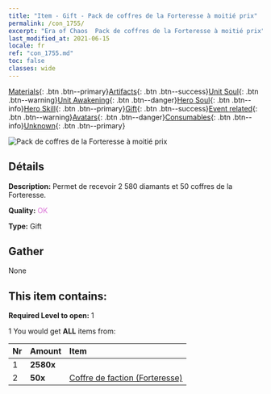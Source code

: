 ```yaml
---
title: "Item - Gift - Pack de coffres de la Forteresse à moitié prix"
permalink: /con_1755/
excerpt: "Era of Chaos  Pack de coffres de la Forteresse à moitié prix"
last_modified_at: 2021-06-15
locale: fr
ref: "con_1755.md"
toc: false
classes: wide
---
```

 [Materials](/ItemsFR/){: .btn .btn--primary}[Artifacts](/ItemsFR/Artifacts/){: .btn .btn--success}[Unit Soul](/ItemsFR/UnitSoul/){: .btn .btn--warning}[Unit Awakening](/ItemsFR/UnitAwakening/){: .btn .btn--danger}[Hero Soul](/ItemsFR/HeroSoul/){: .btn .btn--info}[Hero Skill](/ItemsFR/HeroSkill/){: .btn .btn--primary}[Gift](/ItemsFR/Gift/){: .btn .btn--success}[Event related](/ItemsFR/Events/){: .btn .btn--warning}[Avatars](/ItemsFR/Avatars/){: .btn .btn--danger}[Consumables](/ItemsFR/Consumables/){: .btn .btn--info}[Unknown](/ItemsFR/Unknown/){: .btn .btn--primary}

 ![Pack de coffres de la Forteresse à moitié prix](/images/t/i_907196.png)

## Détails
 **Description:** Permet de recevoir 2 580 diamants et 50 coffres de la Forteresse.

 **Quality:** <span style="color: #DA70D6">OK</span>

 **Type:** Gift

## Gather

  None

## This item contains:

 **Required Level to open:** 1

 1 You would get **ALL** items  from:

  | Nr | Amount |     Item    |
  |:---|:-------|:------------|
  | 1 |  **2580x** | <i class="fas fa-gem"/> |  | 
  | 2 |  **50x** | [Coffre de faction (Forteresse)](/ItemsFR/con_1277/) |  | 
